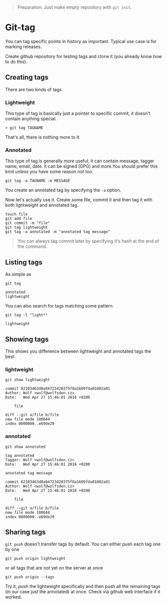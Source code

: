 > Preparation: Just make empty repository with `git init`.

Git-tag
=======

You can tag specific points in history as important. Typical use case is for marking releases.

Create github repository for testing tags and clone it (you already know how to do this).

Creating tags
-------------

There are two kinds of tags

### Lightweight

This type of tag is basically just a pointer to specific commit, it doesn't contain anything special.

	> git tag TAGNAME

That's all, there is nothing more to it.

### Annotated

This type of tag is generally more useful, it can contain message, tagger name, email, date. It can be signed (GPG) and more.You should prefer this kind unless you have some reason not too.

	git tag -a TAGNAME -m MESSAGE

You create an annotated tag by specifying the `-a` option.

Now let's actually use it. Create some file, commit it and then tag it with both lightweight and annotated tag.

	touch file
	git add file
	git commit -m "file"
	git tag lightweight
	git tag -a annotated -m "annotated tag message"

> You can always tag commit later by specifying it's hash at the end of the command.

Listing tags
------------

As simple as

	git tag

	annotated
	lightweight

You can also search for tags matching some pattern

	git tag -l "light*"

	lightweight

Showing tags
------------

This shows you difference between lightweight and annotated tags the best:

### lightweight

	git show lightweight

	commit 82103463d8a94723420375f8a1609fda01082a81
	Author: Wolf <wolf@wolfsden.cz>
	Date:   Wed Apr 27 15:46:01 2016 +0200

		file

	diff --git a/file b/file
	new file mode 100644
	index 0000000..e69de29

### annotated

	git show annotated

	tag annotated
	Tagger: Wolf <wolf@wolfsden.cz>
	Date:   Wed Apr 27 15:46:01 2016 +0200

	annotated tag message

	commit 82103463d8a94723420375f8a1609fda01082a81
	Author: Wolf <wolf@wolfsden.cz>
	Date:   Wed Apr 27 15:46:01 2016 +0200

		file

	diff --git a/file b/file
	new file mode 100644
	index 0000000..e69de29

Sharing tags
------------

`git push` doesn't transfer tags by default. You can either push each tag one by one

	git push origin lightweight

or all tags that are not yet on the server at once

	git push origin --tags

Try it, push the lightweight specifically and then push all the remaining tags (in our case just the annotated) at once. Check via github web interface if it worked.
